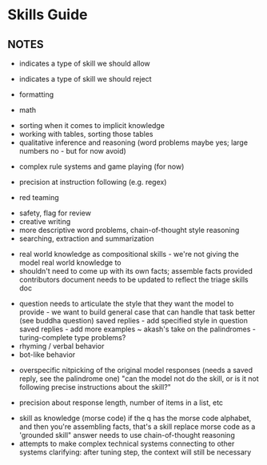 # Skills Guide

## NOTES

+ indicates a type of skill we should allow
- indicates a type of skill we should reject


+ formatting
- math
+ sorting when it comes to implicit knowledge
+ working with tables, sorting those tables
+ qualitative inference and reasoning
(word problems maybe yes; large numbers no - but for now avoid)
- complex rule systems and game playing (for now)
+ precision at instruction following (e.g. regex)
- red teaming
+ safety, flag for review
+ creative writing
+ more descriptive word problems, chain-of-thought style reasoning
+ searching, extraction and summarization
- real world knowledge as compositional skills - we're not giving the model real world knowledge to 
- shouldn't need to come up with its own facts; assemble facts provided
contributors document needs to be updated to reflect the triage skills doc
+ question needs to articulate the style that they want the model to provide - we want to build general case that can handle that task better
(see buddha question)
saved replies - add specified style in question
saved replies - add more examples
~ akash's take on the palindromes - turing-complete type problems?
+ rhyming / verbal behavior
+ bot-like behavior
- overspecific nitpicking of the original model responses (needs a saved reply, see the palindrome one)
"can the model not do the skill, or is it not following precise instructions about the skill?"
+ precision about response length, number of items in a list, etc
- skill as knowledge
(morse code)
if the q has the morse code alphabet, and then you're assembling facts, that's a skill
replace morse code as a 'grounded skill"
answer needs to use chain-of-thought reasoning
- attempts to make complex technical systems connecting to other systems
clarifying: after tuning step, the context will still be necessary
